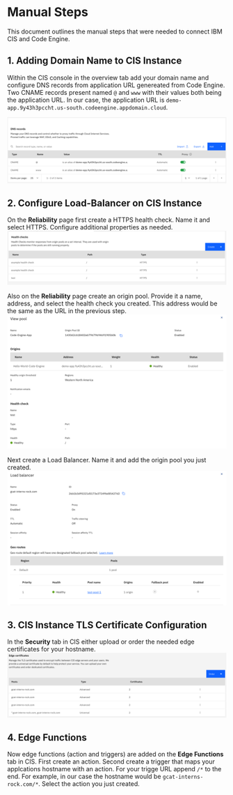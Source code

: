 # Manual Steps
This document outlines the manual steps that were needed to connect IBM CIS and Code Engine.

## 1. Adding Domain Name to CIS Instance
Within the CIS console in the overview tab add your domain name and configure DNS records from application URL genereated from Code Engine. Two CNAME records present named `@` and `www` with their values both being the application URL. In our case, the application URL is `demo-app.9y43h3pccht.us-south.codeengine.appdomain.cloud`.

![DNS Records in CIS Console](./images/dns-records.png)

## 2. Configure Load-Balancer on CIS Instance
On the **Reliability** page first create a HTTPS health check. Name it and select HTTPS. Configure additional properties as needed.
![Health Check](./images/health-check.png)

Also on the **Reliability** page create an origin pool. Provide it a name, address, and select the health check you created. This address would be the same as the URL in the previous step. 
![Origin Pool in CIS Console](./images/origin-pool.png)

Next create a Load Balancer. Name it and add the origin pool you just created.
![Load Balancer in CIS Console](./images/load-balancer.png)

## 3. CIS Instance TLS Certificate Configuration
In the **Security** tab in CIS either upload or order the needed edge certificates for your hostname.
![Edge Certificates](./images/edge-certificates.png)

## 4. Edge Functions
Now edge functions (action and triggers) are added on the **Edge Functions** tab in CIS. First create an action. Second create a trigger that maps your applcations hostname with an action. For your trigge URL append `/*` to the end. For example, in our case the hostname would be `gcat-interns-rock.com/*`. Select the action you just created. 